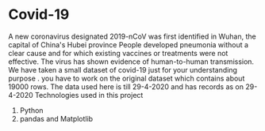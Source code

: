 # Covid-19
A new coronavirus designated 2019-nCoV was first identified in Wuhan, the capital of China's Hubei province
People developed pneumonia without a clear cause and for which existing vaccines or treatments were not effective.
The virus has shown evidence of human-to-human transmission.
We have taken a small dataset of covid-19 just for your understanding purpose . you have to work on the original dataset which contains about 19000 rows.
The data used here is till 29-4-2020 and has records as on 29-4-2020
 Technologies used in this project
1. Python 
2. pandas and Matplotlib
